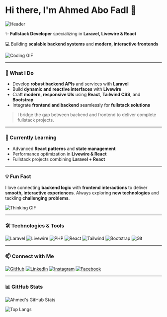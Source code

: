 # Hi there, I'm Ahmed Abo Fadl 👋

![Header](https://user-images.githubusercontent.com/74281703/74281703-3d9c-45db-9950-f15bd0cf96d7.png)

✨ **Fullstack Developer** specializing in **Laravel, Livewire & React**

💻 Building **scalable backend systems** and **modern, interactive frontends**

![Coding GIF](https://media.giphy.com/media/3o7qE1YN7aBOFPRw8E/giphy.gif)

---

### 🚀 What I Do

* Develop **robust backend APIs** and services with **Laravel**
* Build **dynamic and reactive interfaces** with **Livewire**
* Craft **modern, responsive UIs** using **React**, **Tailwind CSS**, and **Bootstrap**
* Integrate **frontend and backend** seamlessly for **fullstack solutions**

> I bridge the gap between backend and frontend to deliver complete fullstack projects.

---

### 🌱 Currently Learning

* Advanced **React patterns** and **state management**
* Performance optimization in **Livewire & React**
* Fullstack projects combining **Laravel + React**

---

### 💡 Fun Fact

I love connecting **backend logic** with **frontend interactions** to deliver **smooth, interactive experiences**.
Always exploring **new technologies** and tackling **challenging problems**.

![Thinking GIF](https://media.giphy.com/media/l3vR85PnGsBwu1PFK/giphy.gif)

---

### 🛠 Technologies & Tools

![Laravel](https://img.shields.io/badge/-Laravel-EF3F2F?style=flat-square\&logo=laravel\&logoColor=white)
![Livewire](https://img.shields.io/badge/-Livewire-FF2D20?style=flat-square\&logo=laravel\&logoColor=white)
![PHP](https://img.shields.io/badge/-PHP-777BB4?style=flat-square\&logo=php\&logoColor=white)
![React](https://img.shields.io/badge/-React-61DAFB?style=flat-square\&logo=react\&logoColor=white)
![Tailwind](https://img.shields.io/badge/-TailwindCSS-06B6D4?style=flat-square\&logo=tailwind-css\&logoColor=white)
![Bootstrap](https://img.shields.io/badge/-Bootstrap-7952B3?style=flat-square\&logo=bootstrap\&logoColor=white)
![Git](https://img.shields.io/badge/-Git-F05032?style=flat-square\&logo=git\&logoColor=white)

---

### 📫 Connect with Me

[![GitHub](https://img.shields.io/badge/-GitHub-181717?style=flat-square\&logo=github)](https://github.com/AhmedAboFadl)
[![LinkedIn](https://img.shields.io/badge/-LinkedIn-0A66C2?style=flat-square\&logo=linkedin)](https://www.linkedin.com/in/ahmed-mahmoud-6210ba309/)
[![Instagram](https://img.shields.io/badge/-Instagram-E4405F?style=flat-square\&logo=instagram)](https://www.instagram.com/xx_ahmed_abo_fadl_xx/)
[![Facebook](https://img.shields.io/badge/-Facebook-1877F2?style=flat-square\&logo=facebook)](https://www.facebook.com/ahmed.abo.fadl.2025)

---

### 📊 GitHub Stats

![Ahmed's GitHub Stats](https://github-readme-stats.vercel.app/api?username=AhmedAboFadl\&show_icons=true\&count_private=true\&hide_title=false\&theme=dracula)

![Top Langs](https://github-readme-stats.vercel.app/api/top-langs/?username=AhmedAboFadl\&layout=compact\&theme=dracula)
